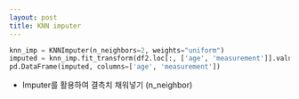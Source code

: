 ```yaml
---
layout: post
title: KNN imputer
---
```


```python
knn_imp = KNNImputer(n_neighbors=2, weights="uniform")
imputed = knn_imp.fit_transform(df2.loc[:, ['age', 'measurement']].values)
pd.DataFrame(imputed, columns=['age', 'measurement'])
```
- Imputer를 활용하여 결측치 채워넣기 (n_neighbor)
